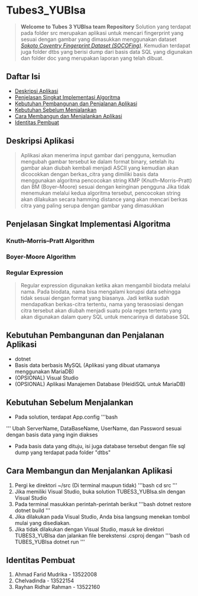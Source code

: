 # Tubes3_YUBIsa
> **Welcome to Tubes 3 YUBIsa team Repository**
> Solution yang terdapat pada folder src merupakan aplikasi untuk mencari fingerprint yang sesuai dengan gambar yang dimasukkan menggunakan dataset [_Sokoto Coventry Fingerprint Dataset (SOCOFing)_](https://www.kaggle.com/datasets/ruizgara/socofing).
> Kemudian terdapat juga folder dtbs yang berisi dump dari basis data SQL yang digunakan dan folder doc yang merupakan laporan yang telah dibuat.

## Daftar Isi
* [Deskripsi Aplikasi](#deskripsi-aplikasi)
* [Penjelasan Singkat Implementasi Algoritma](#penjelasan-singkat-implementasi-algoritma)
* [Kebutuhan Pembangunan dan Penjalanan Aplikasi](#kebutuhan-pembangunan-dan-penjalanan-aplikasi)
* [Kebutuhan Sebelum Menjalankan](#kebutuhan-sebelum-menjalankan)
* [Cara Membangun dan Menjalankan Aplikasi](#cara-membangun-dan-menjalankan-aplikasi)
* [Identitas Pembuat](#identitas-pembuat)

## Deskripsi Aplikasi
> Aplikasi akan menerima input gambar dari pengguna, kemudian mengubah gambar tersebut ke dalam format binary, setelah itu gambar akan diubah kembali menjadi ASCII yang kemudian akan dicocokkan dengan berkas_citra yang dimiliki basis data menggunakan algoritma pencocokan string KMP (Knuth–Morris–Pratt) dan BM (Boyer–Moore) sesuai dengan keinginan pengguna
> Jika tidak menemukan melalui kedua algoritma tersebut, pencocokan string akan dilakukan secara hamming distance yang akan mencari berkas citra yang paling serupa dengan gambar yang dimasukkan

## Penjelasan Singkat Implementasi Algoritma
### Knuth–Morris–Pratt Algorithm
>
### Boyer-Moore Algorithm
>
### Regular Expression
> Regular expression digunakan ketika akan mengambil biodata melalui nama. Pada biodata, nama bisa mengalami korupsi data sehingga tidak sesuai dengan format yang biasanya. Jadi ketika sudah mendapatkan berkas-citra tertentu, nama yang terasosiasi dengan citra tersebut akan diubah menjadi suatu pola regex tertentu yang akan digunakan dalam query SQL untuk mencarinya di database SQL

## Kebutuhan Pembangunan dan Penjalanan Aplikasi
- dotnet
- Basis data berbasis MySQL (Aplikasi yang dibuat utamanya menggunakan MariaDB)
- (OPSIONAL) Visual Studio
- (OPSIONAL) Aplikasi Manajemen Database (HeidiSQL untuk MariaDB)

## Kebutuhan Sebelum Menjalankan
- Pada solution, terdapat App.config
'''bash
    <?xml version="1.0" encoding="utf-8" ?>
    <configuration>
        <connectionStrings>
            <add name="Default"
                connectionString="Server=ServerName;Database=DataBase;Uid=UserName;Pwd=Password;"
                providerName="MySql.Data.MySqlClient" />
        </connectionStrings>
    </configuration>
'''
Ubah ServerName, DataBaseName, UserName, dan Password sesuai dengan basis data yang ingin diakses
- Pada basis data yang dituju, isi juga database tersebut dengan file sql dump yang terdapat pada folder "dtbs"

## Cara Membangun dan Menjalankan Aplikasi
1. Pergi ke direktori ~/src (Di terminal maupun tidak)
'''bash
    cd src
'''
2. Jika memiliki Visual Studio, buka solution TUBES3_YUBIsa.sln dengan Visual Studio
3. Pada terminal masukkan perintah-perintah berikut
'''bash
    dotnet restore
    dotnet build
'''
4. Jika dilakukan pada Visual Studio, Anda bisa langsung menekan tombol mulai yang disediakan.
5. Jika tidak dilakukan dengan Visual Studio, masuk ke direktori TUBES3_YUBIsa dan jalankan file berekstensi .csproj dengan
'''bash
    cd TUBES_YUBIsa
    dotnet run
'''

## Identitas Pembuat
1. Ahmad Farid Mudrika - 13522008
2. Chelvadinda - 13522154
3. Rayhan Ridhar Rahman - 13522160